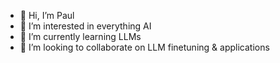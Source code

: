 - 👋 Hi, I’m Paul
- 👀 I’m interested in everything AI
- 🌱 I’m currently learning LLMs
- 💞️ I’m looking to collaborate on LLM finetuning & applications


<!---
paulduraiin/paulduraiin is a ✨ special ✨ repository because its `README.md` (this file) appears on your GitHub profile.
You can click the Preview link to take a look at your changes.
--->
